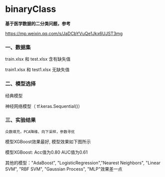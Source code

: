 # binaryClass

**基于医学数据的二分类问题，参考**

https://mp.weixin.qq.com/s/JaDCbYVuQe1Jkx6UJST3mg



### 一、数据集

train.xlsx 和 test.xlsx 含有缺失值

train1.xlsx 和 test1.xlsx 无缺失值



### 二、模型选择

经典模型

神经网络模型（ tf.keras.Sequential()）



### 三、实验结果

`众数填充，PCA降维、向下采样，参数寻优`

模型XGBoost效果最好, 模型效果如下图所示

模型XGBoost: Acc值为0.80   AUC值为0.61

其他的模型："AdaBoost", "LogisticRegression","Nearest Neighbors", "Linear SVM", "RBF SVM", "Gaussian Process", "MLP"效果差一点



